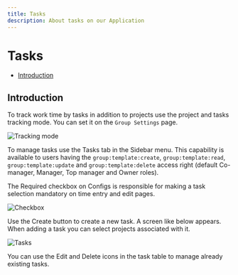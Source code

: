```yaml
---
title: Tasks
description: About tasks on our Application
---
```


# Tasks

- [Introduction](#introduction)

<a name="introduction"></a>
## Introduction

To track work time by tasks in addition to projects use the project and tasks tracking mode. You can set it on the `Group Settings` page.

![Tracking mode](https://raw.githubusercontent.com/zaimea/zaimea-docs/main/preview/tasks-trackingmode.jpg)

To manage tasks use the Tasks tab in the Sidebar menu. This capability is available to users having the `group:template:create`, `group:template:read`, `group:template:update` and `group:template:delete` access right (default Co-manager, Manager, Top manager and Owner roles).

The Required checkbox on Configs is responsible for making a task selection mandatory on time entry and edit pages. 

![Checkbox](https://raw.githubusercontent.com/zaimea/zaimea-docs/main/preview/tasks-checkbox.jpg)

Use the Create button to create a new task. A screen like below appears. When adding a task you can select projects associated with it.

![Tasks](https://raw.githubusercontent.com/zaimea/zaimea-docs/main/preview/tasks.jpg)

You can use the Edit and Delete icons in the task table to manage already existing tasks.
